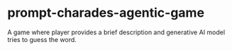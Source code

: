 # prompt-charades-agentic-game
A game where player provides a brief description and generative AI model tries to guess the word.

